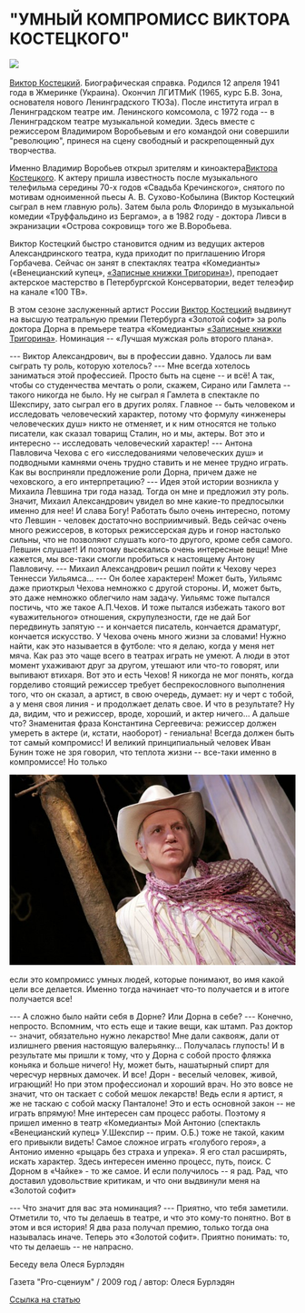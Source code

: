 # "УМНЫЙ КОМПРОМИСС ВИКТОРА КОСТЕЦКОГО"


[
![](..\..\person\viktor-kostetskii\portrait.jpg)
][0]


[Виктор Костецкий][0]. Биографическая справка. Родился 12 апреля 1941 года в Жмеринке (Украина). Окончил ЛГИТМиК (1965, курс Б.В. Зона, основателя нового Ленинградского ТЮЗа). После института играл в Ленинградском театре им. Ленинского комсомола, с 1972 года -- в Ленинградском театре музыкальной комедии. Здесь вместе с режиссером Владимиром Воробьевым и его командой они совершили "революцию", принеся на сцену свободный и раскрепощенный дух творчества.


Именно Владимир Воробьев открыл зрителям и киноактера[Виктора Костецкого][0]. К актеру пришла известность после музыкального телефильма середины 70-х годов «Свадьба Кречинского», снятого по мотивам одноименной пьесы А. В. Сухово-Кобылина (Виктор Костецкий сыграл в нем главную роль). Затем была роль Флориндо в музыкальной комедии «Труффальдино из Бергамо», а в 1982 году - доктора Ливси в экранизации «Острова сокровищ» того же В.Воробьева.


Виктор Костецкий быстро становится одним из ведущих актеров Александринского театра, куда приходит по приглашению Игоря Горбачева. Сейчас он занят в спектаклях театра «Комедианты» («Венецианский купец», [«Записные книжки Тригорина»][1]), преподает актерское мастерство в Петербургской Консерватории, ведет телеэфир на канале «100 ТВ».


В этом сезоне заслуженный артист России [Виктор Костецкий][0] выдвинут на высшую театральную премии Петербурга «Золотой софит» за роль доктора Дорна в премьере театра «Комедианты» [«Записные книжки Тригорина»][1]. Номинация -- «Лучшая мужская роль второго плана».


--- Виктор Александрович, вы в профессии давно. Удалось ли вам сыграть ту роль, которую хотелось?
--- Мне всегда хотелось заниматься этой профессией. Просто быть на сцене -- и всё! А так, чтобы со студенчества мечтать о роли, скажем, Сирано или Гамлета -- такого никогда не было. Ну не сыграл я Гамлета в спектакле по Шекспиру, зато сыграл его в других ролях. Главное -- быть человеком и исследовать человеческий характер, потому что формулу «инженеры человеческих душ» никто не отменяет, и к ним относятся не только писатели, как сказал товарищ Сталин, но и мы, актеры. Вот это и интересно -- исследовать человеческий характер!
--- Антона Павловича Чехова с его «исследованиями человеческих душ» и подводными камнями очень трудно ставить и не менее трудно играть. Как вы восприняли предложение роли Дорна, причем даже не чеховского, а его интерпретацию?
--- Идея этой истории возникла у Михаила Левшина три года назад. Тогда он мне и предложил эту роль. Значит, Михаил Александрович увидел во мне какие-то предпосылки именно для нее! И слава Богу! Работать было очень интересно, потому что Левшин - человек достаточно восприимчивый. Ведь сейчас очень много режиссеров, в которых режиссерская дурь и гонор настолько сильны, что не позволяют слушать кого-то другого, кроме себя самого. Левшин слушает! И поэтому высекались очень интересные вещи! Мне кажется, мы все-таки смогли пробиться к настоящему Антону Павловичу.
--- Михаил Александрович решил пойти к Чехову через Теннесси Уильямса...
--- Он более характерен! Может быть, Уильямс даже приоткрыл Чехова немножко с другой стороны. И, может быть, это даже немножко облегчило нам задачу. Уильямс тоже пытался постичь, что же такое А.П.Чехов. И тоже пытался избежать такого вот «уважительного» отношения, скрупулезности, где не дай Бог передвинуть запятую -- и кончается писатель, кончается драматург, кончается искусство. У Чехова очень много жизни за словами! Нужно найти, как это называется в футболе: что я делаю, когда у меня нет мяча. Как раз это чаще всего в театрах играть не умеют. А люди в этот момент ухаживают друг за другом, утешают или что-то говорят, или выпивают втихаря. Вот это и есть Чехов!
Я никогда не мог понять, когда горделиво стоящий режиссер требует беспрекословного выполнения того, что он сказал, а артист, в свою очередь, думает: ну и черт с тобой, а у меня своя линия - и продолжает делать свое. И что в результате? Ну да, видим, что и режиссер, вроде, хороший, и актер ничего... А дальше что? Знаменитая фраза Константина Сергеевича: режиссер должен умереть в актере (и, кстати, наоборот) - гениальна! Всегда должен быть тот самый компромисс! И великий принципиальный человек Иван Бунин тоже не зря говорил, что теплота жизни -- все-таки именно в компромиссе! Но только


![](image-02.jpg)


если это компромисс умных людей, которые понимают, во имя какой цели все делается. Именно тогда начинает что-то получается и в итоге получается все!


--- А сложно было найти себя в Дорне? Или Дорна в себе?
--- Конечно, непросто. Вспомним, что есть еще и такие вещи, как штамп. Раз доктор -- значит, обязательно нужно лекарство! Мне дали саквояж, дали от излишнего рвения настоящую валерьянку... Получалась глупость! И в результате мы пришли к тому, что у Дорна с собой просто фляжка коньяка и больше ничего! Ну, может быть, нашатырный спирт для чересчур нервных дамочек. И все! Дорн - веселый человек, живой, играющий! Но при этом профессионал и хороший врач. Но это вовсе не значит, что он таскает с собой мешок лекарств! Ведь если я артист, я же не таскаю с собой маску Панталоне! Это и есть основной закон -- не играть впрямую!
Мне интересен сам процесс работы. Поэтому я пришел именно в театр «Комедианты» Мой Антонио (спектакль «Венецианский купец» У.Шекспир -- прим. О.Б.) тоже не такой, каким его привыкли видеть! Самое сложное играть «голубого героя», а Антонио именно «рыцарь без страха и упрека». Я его стал расширять, искать характер. Здесь интересен именно процесс, путь, поиск. С Дорном в «Чайке» - то же самое. И если получилось -- я рад. Рад, что доставил удовольствие критикам, и что они выдвинули меня на «Золотой софит»


--- Что значит для вас эта номинация?
--- Приятно, что тебя заметили. Отметили то, что ты делаешь в театре, и что это кому-то понятно. Вот в этом и вся история! Я два раза получал премию, только тогда она называлась иначе. Теперь это «Золотой софит». Приятно понимать: то, что ты делаешь -- не напрасно.


Беседу вела Олеся Бурлэдян


Газета "Pro-сцениум" / 2009 год / автор: Олеся Бурлэдян


[Ссылка на статью][2]

[0]: ../../person/viktor-kostetskii "Виктор Костецкий"
[1]: ../../performance/zapisnye-knizhki-trigorina "Записные книжки Тригорина"
[2]: http://www.mtfontanka.spb.ru/pro_stceniym/53_54_15_16/07.htm